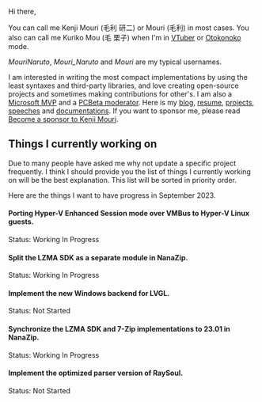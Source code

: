 ﻿Hi there,

You can call me Kenji Mouri (毛利 研二) or Mouri (毛利) in most cases. You also
can call me Kuriko Mou (毛 栗子) when I'm in [VTuber] or [Otokonoko] mode.

[VTuber]: https://en.wikipedia.org/wiki/VTuber
[Otokonoko]: https://en.wikipedia.org/wiki/Otokonoko

*MouriNaruto*, *Mouri_Naruto* and *Mouri* are my typical usernames.

I am interested in writing the most compact implementations by using the least
syntaxes and third-party libraries, and love creating open-source projects and
sometimes making contributions for other's. I am also a [Microsoft MVP] and a
[PCBeta moderator]. Here is my [blog], [resume], [projects], [speeches] and 
[documentations]. If you want to sponsor me, please read
[Become a sponsor to Kenji Mouri](Sponsor).

[Microsoft MVP]: https://mvp.microsoft.com/en-us/PublicProfile/5004706?fullName=Kenji%20Mouri
[PCBeta moderator]: https://i.pcbeta.com/home.php?mod=space&uid=3887572&do=profile
[blog]: https://mouri.moe/
[resume]: https://mouri.moe/assets/resume/resume_english.pdf
[projects]: Projects.md
[speeches]: https://github.com/MouriNaruto/Presentations
[documentations]: https://github.com/MouriNaruto/MouriDocs

## Things I currently working on

Due to many people have asked me why not update a specific project frequently.
I think I should provide you the list of things I currently working on will be
the best explanation. This list will be sorted in priority order.

Here are the things I want to have progress in September 2023.

#### Porting Hyper-V Enhanced Session mode over VMBus to Hyper-V Linux guests.

Status: Working In Progress

#### Split the LZMA SDK as a separate module in NanaZip. 

Status: Working In Progress

#### Implement the new Windows backend for LVGL.

Status: Not Started

#### Synchronize the LZMA SDK and 7-Zip implementations to 23.01 in NanaZip.

Status: Working In Progress

#### Implement the optimized parser version of RaySoul.

Status: Not Started
